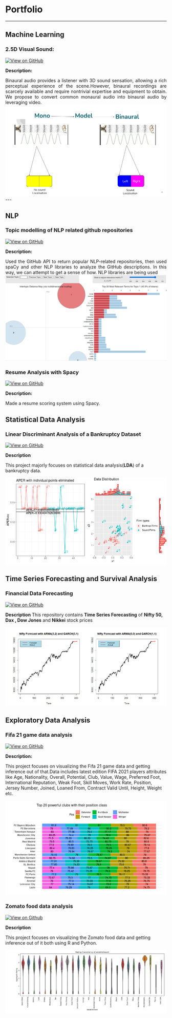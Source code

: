 # Portfolio

---

## **Machine Learning**

### 2.5D Visual Sound:

[![View on GitHub](https://img.shields.io/badge/GitHub-View_on_GitHub-blue?logo=GitHub)](https://github.com/dasdristanta13/2.5D-Visual-Sound)


**Description:** 
<div style="text-align: justify">Binaural audio provides a listener with 3D sound sensation, allowing a rich perceptual experience of the scene.However, binaural recordings are scarcely available and require nontrivial expertise and equipment to obtain. We propose to convert common monaural audio into binaural audio by leveraging video.</div>

<center><img src="images/ML_Project_report.png?raw=true"/></center>
---

## **NLP**
### Topic modelling of NLP related github repositories

[![View on GitHub](https://img.shields.io/badge/GitHub-View_on_GitHub-blue?logo=GitHub)](https://github.com/dasdristanta13/NLP_work/tree/main/Topic_modelling)


**Description:** 
<div style="text-align: justify">Used the GitHub API to return popular NLP-related repositories,
then used spaCy and other NLP libraries to analyze the GitHub
descriptions. In this way, we can attempt to get a sense of how.
NLP libraries are being used</div>

<center><img src="images/Topic_modelling.png?raw=true"/></center>

### Resume Analysis with Spacy

[![View on GitHub](https://img.shields.io/badge/GitHub-View_on_GitHub-blue?logo=GitHub)](https://github.com/dasdristanta13/NLP_work/tree/main/Resume_Analysis)


**Description:** 
<div style="text-align: justify">Made a resume scoring system using Spacy.</div>




## Statistical Data Analysis

### Linear Discriminant Analysis of a Bankruptcy Dataset
[![View on GitHub](https://img.shields.io/badge/GitHub-View_on_GitHub-blue?logo=GitHub)](https://github.com/dasdristanta13/Bankruptcy_LDA)

**Description**

This project majorly focuses on statistical data analysis(**LDA**) of a bankruptcy data.

<center><img src="images/Rplot4.png?raw=true"/></center>

## Time Series Forecasting and Survival Analysis

### Financial Data Forecasting
[![View on GitHub](https://img.shields.io/badge/GitHub-View_on_GitHub-blue?logo=GitHub)](https://github.com/dasdristanta13/Time-series)

**Description**
This repository contains **Time Series Forecasting** of **Nifty 50, Dax , Dow Jones** and **Nikkei** stock prices

<center><img src="images/Nifty_Forecast.png?raw=true"/></center>

## Exploratory Data Analysis

### Fifa 21 game data analysis
[![View on GitHub](https://img.shields.io/badge/GitHub-View_on_GitHub-blue?logo=GitHub)](https://github.com/dasdristanta13/Fifa21EDA)

**Description:**

This project focuses on visualizing the Fifa 21 game data and getting inference out of that.Data includes latest edition FIFA 2021 players attributes like Age, Nationality, Overall, Potential, Club, Value, Wage, Preferred Foot, International Reputation, Weak Foot, Skill Moves, Work Rate, Position, Jersey Number, Joined, Loaned From, Contract Valid Until, Height, Weight etc.

<center><img src="images/football.png?raw=true"/></center>

### Zomato food data analysis
[![View on Github](https://img.shields.io/badge/GitHub-View_on_GitHub-blue?logo=GitHub)](https://github.com/dasdristanta13/Zomato_Food_EDA)

**Description**

This project focuses on visualizing the Zomato food data and getting inference out of it both using R and Python.

<center><img src="images/zomato.png?raw=true"/></center>

<meta http-equiv='cache-control' content='no-cache'> 
<meta http-equiv='expires' content='0'> 
<meta http-equiv='pragma' content='no-cache'>
